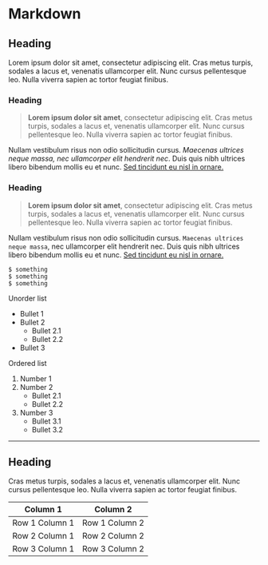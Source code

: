 # Markdown

## Heading

Lorem ipsum dolor sit amet, consectetur adipiscing elit. Cras metus turpis, sodales a lacus et, venenatis ullamcorper elit. Nunc cursus pellentesque leo. Nulla viverra sapien ac tortor feugiat finibus.

### Heading

> **Lorem ipsum dolor sit amet**, consectetur adipiscing elit. Cras metus turpis, sodales a lacus et, venenatis ullamcorper elit. Nunc cursus pellentesque leo. Nulla viverra sapien ac tortor feugiat finibus.

Nullam vestibulum risus non odio sollicitudin cursus. _Maecenas ultrices neque massa, nec ullamcorper elit hendrerit nec_. Duis quis nibh ultrices libero bibendum mollis eu et nunc. [Sed tincidunt eu nisl in ornare.](https://www.example.com)

### Heading

> **Lorem ipsum dolor sit amet**, consectetur adipiscing elit. Cras metus turpis, sodales a lacus et, venenatis ullamcorper elit. Nunc cursus pellentesque leo. Nulla viverra sapien ac tortor feugiat finibus.

Nullam vestibulum risus non odio sollicitudin cursus. `Maecenas ultrices neque massa`, nec ullamcorper elit hendrerit nec. Duis quis nibh ultrices libero bibendum mollis eu et nunc. [Sed tincidunt eu nisl in ornare.](https://www.example.com)

```
$ something
$ something
$ something
```

Unorder list

- Bullet 1
- Bullet 2
	- Bullet 2.1
	- Bullet 2.2
- Bullet 3

Ordered list

1. Number 1
2. Number 2
	- Bullet 2.1
	- Bullet 2.2
3. Number 3
	- Bullet 3.1
	- Bullet 3.2


---

## Heading

Cras metus turpis, sodales a lacus et, venenatis ullamcorper elit. Nunc cursus pellentesque leo. Nulla viverra sapien ac tortor feugiat finibus.

|Column 1|Column 2|
|--------|--------|
|Row 1 Column 1|Row 1 Column 2|
|Row 2 Column 1|Row 2 Column 2|
|Row 3 Column 1|Row 3 Column 2|